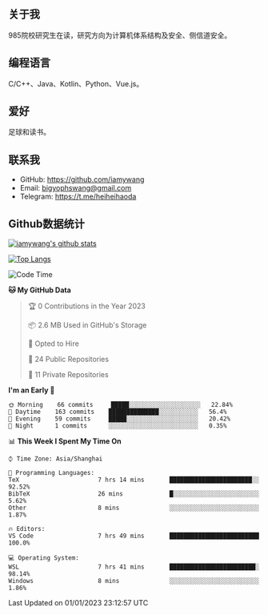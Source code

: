 ## 关于我

985院校研究生在读，研究方向为计算机体系结构及安全、侧信道安全。

## 编程语言

C/C++、Java、Kotlin、Python、Vue.js。

## 爱好

足球和读书。

## 联系我

- GitHub: https://github.com/iamywang
- Email: bigyophswang@gmail.com
- Telegram: https://t.me/heiheihaoda

## Github数据统计

[![iamywang's github stats](https://github-readme-stats.vercel.app/api?username=iamywang&count_private=true&show_icons=true)]()

[![Top Langs](https://github-readme-stats.vercel.app/api/top-langs/?username=iamywang&layout=compact)]()

<!--START_SECTION:waka-->
![Code Time](http://img.shields.io/badge/Code%20Time-653%20hrs%209%20mins-blue)

**🐱 My GitHub Data** 

> 🏆 0 Contributions in the Year 2023
 > 
> 📦 2.6 MB Used in GitHub's Storage 
 > 
> 💼 Opted to Hire
 > 
> 📜 24 Public Repositories 
 > 
> 🔑 11 Private Repositories  
 > 
**I'm an Early 🐤** 

```text
🌞 Morning    66 commits     █████░░░░░░░░░░░░░░░░░░░░   22.84% 
🌆 Daytime    163 commits    ██████████████░░░░░░░░░░░   56.4% 
🌃 Evening    59 commits     █████░░░░░░░░░░░░░░░░░░░░   20.42% 
🌙 Night      1 commits      ░░░░░░░░░░░░░░░░░░░░░░░░░   0.35%

```


📊 **This Week I Spent My Time On** 

```text
⌚︎ Time Zone: Asia/Shanghai

💬 Programming Languages: 
TeX                      7 hrs 14 mins       ███████████████████████░░   92.52% 
BibTeX                   26 mins             █░░░░░░░░░░░░░░░░░░░░░░░░   5.62% 
Other                    8 mins              ░░░░░░░░░░░░░░░░░░░░░░░░░   1.87%

🔥 Editors: 
VS Code                  7 hrs 49 mins       █████████████████████████   100.0%

💻 Operating System: 
WSL                      7 hrs 41 mins       ████████████████████████░   98.14% 
Windows                  8 mins              ░░░░░░░░░░░░░░░░░░░░░░░░░   1.86%

```


 Last Updated on 01/01/2023 23:12:57 UTC
<!--END_SECTION:waka-->
